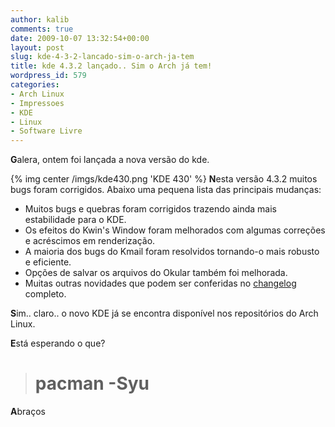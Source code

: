 ```yaml
---
author: kalib
comments: true
date: 2009-10-07 13:32:54+00:00
layout: post
slug: kde-4-3-2-lancado-sim-o-arch-ja-tem
title: kde 4.3.2 lançado.. Sim o Arch já tem!
wordpress_id: 579
categories:
- Arch Linux
- Impressoes
- KDE
- Linux
- Software Livre
---
```


**G**alera, ontem foi lançada a nova versão do kde.

{% img center /imgs/kde430.png 'KDE 430' %}
**N**esta versão 4.3.2 muitos bugs foram corrigidos. Abaixo uma pequena lista das principais mudanças:

* Muitos bugs e quebras foram corrigidos trazendo ainda mais estabilidade para o KDE.
* Os efeitos do Kwin's Window foram melhorados com algumas correções e acréscimos em renderização.
* A maioria dos bugs do Kmail foram resolvidos tornando-o mais robusto e eficiente.
* Opções de salvar os arquivos do Okular também foi melhorada.
* Muitas outras novidades que podem ser conferidas no [changelog](https://www.kde.org/announcements/changelogs/changelog4_3_1to4_3_2.php) completo.

**S**im.. claro.. o novo KDE já se encontra disponível nos repositórios do Arch Linux.

**E**stá esperando o que?


> # pacman -Syu


**A**braços